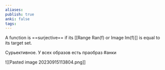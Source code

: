 ```yaml
---
aliases: 
publish: true
anki: false
tags:
---
```


A function is ==surjective== if its [[Range Ran(f) or Image Im(f)]]  is equal to its target set.


Сурьективное. У всех образов есть праобраз #анки 

![[Pasted image 20230915113804.png]]





